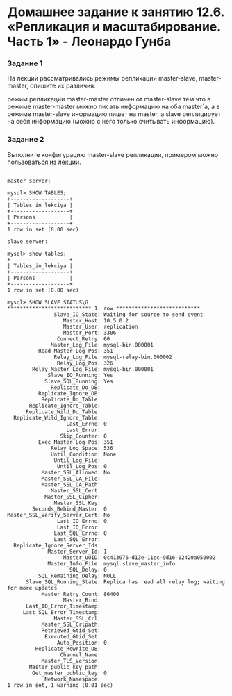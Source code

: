 # Домашнее задание к занятию 12.6. «Репликация и масштабирование. Часть 1» - Леонардо Гунба

### Задание 1

На лекции рассматривались режимы репликации master-slave, master-master, опишите их различия.

режим репликации master-master отличен от master-slave тем что в режиме master-master можно писать информацию на оба master`a, а в режиме master-slave инфрмацию пишет на master, а slave реплицирует на себя информацию (можно с него только считывать информацию).


### Задание 2

Выполните конфигурацию master-slave репликации, примером можно пользоваться из лекции.

```

master server:

mysql> SHOW TABLES;
+-------------------+
| Tables_in_lekciya |
+-------------------+
| Persons           |
+-------------------+
1 row in set (0.00 sec)

slave server:

mysql> show tables;
+-------------------+
| Tables_in_lekciya |
+-------------------+
| Persons           |
+-------------------+
1 row in set (0.00 sec)

mysql> SHOW SLAVE STATUS\G
*************************** 1. row ***************************
               Slave_IO_State: Waiting for source to send event
                  Master_Host: 10.5.0.2
                  Master_User: replication
                  Master_Port: 3306
                Connect_Retry: 60
              Master_Log_File: mysql-bin.000001
          Read_Master_Log_Pos: 351
               Relay_Log_File: mysql-relay-bin.000002
                Relay_Log_Pos: 326
        Relay_Master_Log_File: mysql-bin.000001
             Slave_IO_Running: Yes
            Slave_SQL_Running: Yes
              Replicate_Do_DB: 
          Replicate_Ignore_DB: 
           Replicate_Do_Table: 
       Replicate_Ignore_Table: 
      Replicate_Wild_Do_Table: 
  Replicate_Wild_Ignore_Table: 
                   Last_Errno: 0
                   Last_Error: 
                 Skip_Counter: 0
          Exec_Master_Log_Pos: 351
              Relay_Log_Space: 536
              Until_Condition: None
               Until_Log_File: 
                Until_Log_Pos: 0
           Master_SSL_Allowed: No
           Master_SSL_CA_File: 
           Master_SSL_CA_Path: 
              Master_SSL_Cert: 
            Master_SSL_Cipher: 
               Master_SSL_Key: 
        Seconds_Behind_Master: 0
Master_SSL_Verify_Server_Cert: No
                Last_IO_Errno: 0
                Last_IO_Error: 
               Last_SQL_Errno: 0
               Last_SQL_Error: 
  Replicate_Ignore_Server_Ids: 
             Master_Server_Id: 1
                  Master_UUID: 0c413976-d13e-11ec-9d16-02420a050002
             Master_Info_File: mysql.slave_master_info
                    SQL_Delay: 0
          SQL_Remaining_Delay: NULL
      Slave_SQL_Running_State: Replica has read all relay log; waiting for more updates
           Master_Retry_Count: 86400
                  Master_Bind: 
      Last_IO_Error_Timestamp: 
     Last_SQL_Error_Timestamp: 
               Master_SSL_Crl: 
           Master_SSL_Crlpath: 
           Retrieved_Gtid_Set: 
            Executed_Gtid_Set: 
                Auto_Position: 0
         Replicate_Rewrite_DB: 
                 Channel_Name: 
           Master_TLS_Version: 
       Master_public_key_path: 
        Get_master_public_key: 0
            Network_Namespace: 
1 row in set, 1 warning (0.01 sec)

```
